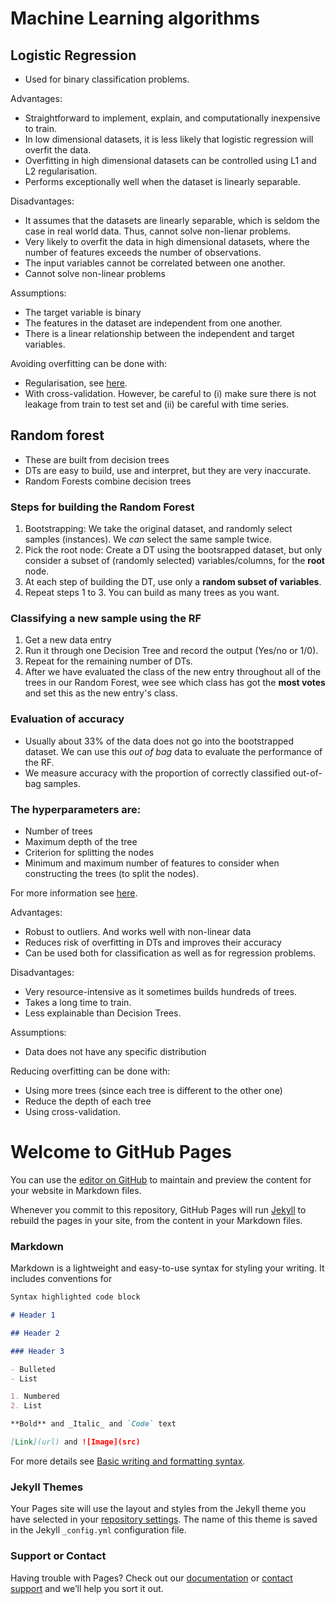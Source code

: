 # Machine Learning algorithms

## Logistic Regression

- Used for binary classification problems.

Advantages:

- Straightforward to implement, explain, and computationally inexpensive to train.
- In low dimensional datasets, it is less likely that logistic regression will overfit the data.
- Overfitting in high dimensional datasets can be controlled using L1 and L2 regularisation.
- Performs exceptionally well when the dataset is linearly separable.

Disadvantages:

- It assumes that the datasets are linearly separable, which is seldom the case in real world data. Thus, cannot solve non-lienar problems.
- Very likely to overfit the data in high dimensional datasets, where the number of features exceeds the number of observations.
- The input variables cannot be correlated between one another.
- Cannot solve non-linear problems

Assumptions:

- The target variable is binary
- The features in the dataset are independent from one another.
- There is a linear relationship between the independent and target variables.

Avoiding overfitting can be done with:

- Regularisation, see [here](https://scikit-learn.org/stable/modules/linear_model.html#logistic-regression).
- With cross-validation. However, be careful to (i) make sure there is not leakage from train to test set and (ii) be careful with time series.

## Random forest

- These are built from decision trees
- DTs are easy to build, use and interpret, but they are very inaccurate.
- Random Forests combine decision trees

### Steps for building the Random Forest

1. Bootstrapping: We take the original dataset, and randomly select samples (instances). We _can_ select the same sample twice.
2. Pick the root node: Create a DT using the bootsrapped dataset, but only consider a subset of (randomly selected) variables/columns, for the **root** node.
3. At each step of building the DT, use only a **random subset of variables**.
4. Repeat steps 1 to 3. You can build as many trees as you want.

### Classifying a new sample using the RF

1. Get a new data entry
2. Run it through one Decision Tree and record the output (Yes/no or 1/0).
3. Repeat for the remaining number of DTs.
4. After we have evaluated the class of the new entry throughout all of the trees in our Random Forest, wee see which class has got the **most votes** and set this as the new entry's class.

### Evaluation of accuracy

- Usually about 33% of the data does not go into the bootstrapped dataset. We can use this _out of bag_ data to evaluate the performance of the RF.
- We measure accuracy with the proportion of correctly classified out-of-bag samples.

### The hyperparameters are:

- Number of trees
- Maximum depth of the tree
- Criterion for splitting the nodes
- Minimum and maximum number of features to consider when constructing the trees (to split the nodes).

For more information see [here](https://scikit-learn.org/stable/modules/generated/sklearn.ensemble.RandomForestClassifier.html).

Advantages:

- Robust to outliers. And works well with non-linear data
- Reduces risk of overfitting in DTs and improves their accuracy
- Can be used both for classification as well as for regression problems.

Disadvantages:

- Very resource-intensive as it sometimes builds hundreds of trees.
- Takes a long time to train.
- Less explainable than Decision Trees.

Assumptions:

- Data does not have any specific distribution

Reducing overfitting can be done with:

- Using more trees (since each tree is different to the other one)
- Reduce the depth of each tree
- Using cross-validation.

# Welcome to GitHub Pages

You can use the [editor on GitHub](https://github.com/ii616/ioanniskaratsivoulis.github.io/edit/gh-pages/index.md) to maintain and preview the content for your website in Markdown files.

Whenever you commit to this repository, GitHub Pages will run [Jekyll](https://jekyllrb.com/) to rebuild the pages in your site, from the content in your Markdown files.

### Markdown

Markdown is a lightweight and easy-to-use syntax for styling your writing. It includes conventions for

```markdown
Syntax highlighted code block

# Header 1

## Header 2

### Header 3

- Bulleted
- List

1. Numbered
2. List

**Bold** and _Italic_ and `Code` text

[Link](url) and ![Image](src)
```

For more details see [Basic writing and formatting syntax](https://docs.github.com/en/github/writing-on-github/getting-started-with-writing-and-formatting-on-github/basic-writing-and-formatting-syntax).

### Jekyll Themes

Your Pages site will use the layout and styles from the Jekyll theme you have selected in your [repository settings](https://github.com/ii616/ioanniskaratsivoulis.github.io/settings/pages). The name of this theme is saved in the Jekyll `_config.yml` configuration file.

### Support or Contact

Having trouble with Pages? Check out our [documentation](https://docs.github.com/categories/github-pages-basics/) or [contact support](https://support.github.com/contact) and we’ll help you sort it out.
